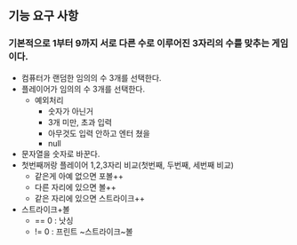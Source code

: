 ## 기능 요구 사항
### 기본적으로 1부터 9까지 서로 다른 수로 이루어진 3자리의 수를 맞추는 게임이다.
- 컴퓨터가 랜덤한 임의의 수 3개를 선택한다.
- 플레이어가 임의의 수 3개를 선택한다.
  - 예외처리 
    - 숫자가 아닌거
    - 3개 미만, 초과 입력
    - 아무것도 입력 안하고 엔터 쳤을 
    - null
- 문자열을 숫자로 바꾼다.
- 첫번째꺼랑 플레이어 1,2,3자리 비교(첫번째, 두번째, 세번째 비교)
  - 같은게 아예 없으면 포볼++
  - 다른 자리에 있으면 볼++
  - 같은 자리에 있으면 스트라이크++
- 스트라이크+볼
  - == 0 : 낫싱
  - != 0 : 프린트 ~스트라이크~볼

